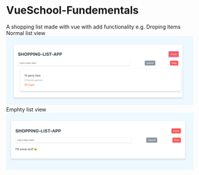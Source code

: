 # VueSchool-Fundementals
 A shopping list made with vue with add functionality e.g. Droping items 
Normal list view 
![Screenshot](Pictures/Norlist.png)
Emphty list view
![Screenshot](Pictures/EmpList.png)
